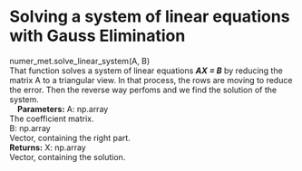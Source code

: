 # Solving a system of linear equations with Gauss Elimination
numer_met.solve_linear_system(A, B) <br />
That function solves a system of linear equations ***AX = B*** by reducing the matrix A to a triangular view. In that process, the rows are moving to reduce the error. Then the reverse way perfoms and we find the solution of the system. <br />
&emsp;**Parameters:**  A: np.array <br />
                 The coefficient matrix. <br />
                 B: np.array <br />
                 Vector, containing the right part. <br />
**Returns:**  X: np.array <br />
              Vector, containing the solution. <br />
